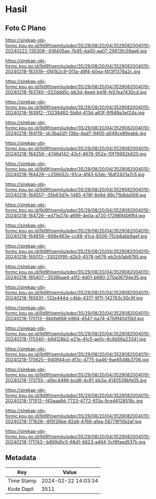 # Hasil

## Foto C Plano

https://sirekap-obj-formc.kpu.go.id/9d9f/pemilu/pdpr/35/29/08/20/04/3529082004010-20240222-135308--616405ae-7b95-4a00-aa07-29613fc59ae6.jpg

https://sirekap-obj-formc.kpu.go.id/9d9f/pemilu/pdpr/35/29/08/20/04/3529082004010-20240218-163519--0f41b2c9-0f3a-49f4-b0ea-f413f1378a2c.jpg

https://sirekap-obj-formc.kpu.go.id/9d9f/pemilu/pdpr/35/29/08/20/04/3529082004010-20240218-163740--022ddd5c-bb3d-4eed-be18-fe57ea7430cd.jpg

https://sirekap-obj-formc.kpu.go.id/9d9f/pemilu/pdpr/35/29/08/20/04/3529082004010-20240218-163912--13238462-5b6d-413d-a63f-9f949a3ef24a.jpg

https://sirekap-obj-formc.kpu.go.id/9d9f/pemilu/pdpr/35/29/08/20/04/3529082004010-20240218-164119--dc3ba2d1-138a-4ad7-9400-a049ce89eabb.jpg

https://sirekap-obj-formc.kpu.go.id/9d9f/pemilu/pdpr/35/29/08/20/04/3529082004010-20240218-164259--4746d142-43cf-4676-952e-10f76982b620.jpg

https://sirekap-obj-formc.kpu.go.id/9d9f/pemilu/pdpr/35/29/08/20/04/3529082004010-20240218-164426--c206b52c-91ca-4f43-b3dc-16df2401a7c5.jpg

https://sirekap-obj-formc.kpu.go.id/9d9f/pemilu/pdpr/35/29/08/20/04/3529082004010-20240218-164557--35b63d7e-1485-478f-8e9d-89c71b8da569.jpg

https://sirekap-obj-formc.kpu.go.id/9d9f/pemilu/pdpr/35/29/08/20/04/3529082004010-20240218-164726--ed71e274-a699-4e0a-a720-f72989406ffd.jpg

https://sirekap-obj-formc.kpu.go.id/9d9f/pemilu/pdpr/35/29/08/20/04/3529082004010-20240218-164859--698e463e-cc88-41ca-8206-75cb6abb9aef.jpg

https://sirekap-obj-formc.kpu.go.id/9d9f/pemilu/pdpr/35/29/08/20/04/3529082004010-20240218-165013--33020f95-d2b3-4578-b679-eb2cb1ab8785.jpg

https://sirekap-obj-formc.kpu.go.id/9d9f/pemilu/pdpr/35/29/08/20/04/3529082004010-20240218-165407--3536bae4-a1f2-4d01-b680-270a06794e35.jpg

https://sirekap-obj-formc.kpu.go.id/9d9f/pemilu/pdpr/35/29/08/20/04/3529082004010-20240218-165931--132e444d-c4bb-4317-9f11-142763c30c9f.jpg

https://sirekap-obj-formc.kpu.go.id/9d9f/pemilu/pdpr/35/29/08/20/04/3529082004010-20240218-170113--6bbfe888-b964-4547-ba74-4769f40d15bf.jpg

https://sirekap-obj-formc.kpu.go.id/9d9f/pemilu/pdpr/35/29/08/20/04/3529082004010-20240218-170340--b94128b2-e21e-41c5-ae0c-6c8d56a23341.jpg

https://sirekap-obj-formc.kpu.go.id/9d9f/pemilu/pdpr/35/29/08/20/04/3529082004010-20240218-170625--940944cd-df3c-4775-ba46-9ae6548b3706.jpg

https://sirekap-obj-formc.kpu.go.id/9d9f/pemilu/pdpr/35/29/08/20/04/3529082004010-20240218-170755--a5bc4496-bcd6-4c81-bb3a-4140539bfe05.jpg

https://sirekap-obj-formc.kpu.go.id/9d9f/pemilu/pdpr/35/29/08/20/04/3529082004010-20240218-171512--f43aaa8d-7723-4772-813a-9ce46128518c.jpg

https://sirekap-obj-formc.kpu.go.id/9d9f/pemilu/pdpr/35/29/08/20/04/3529082004010-20240218-171628--8f5f26be-82a9-4766-afea-58779f10b2af.jpg

https://sirekap-obj-formc.kpu.go.id/9d9f/pemilu/pdpr/35/29/08/20/04/3529082004010-20240218-171743--b899d5c5-68d1-4823-a464-5cf6faed537b.jpg


## Metadata

| Key        | Value               |
| ---------- | ------------------- |
| Time Stamp | 2024-02-22 14:03:34 |
| Kode Dapil | 3511                |



